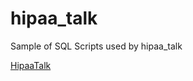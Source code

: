 # hipaa_talk

Sample of SQL Scripts used by hipaa_talk

[HipaaTalk](https://sourceforge.net/projects/hipaatalk/)
